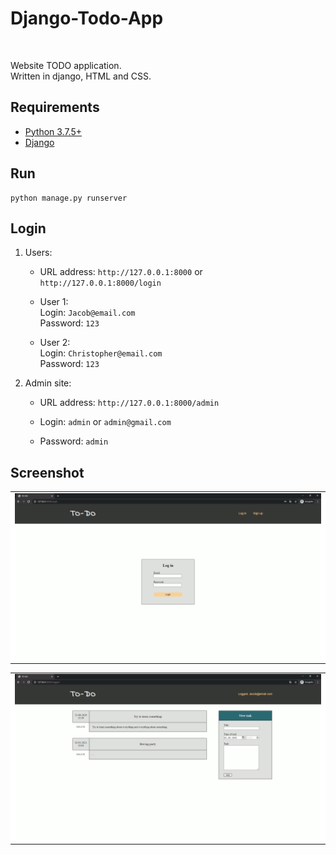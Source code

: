 # Django-Todo-App

<br>

Website TODO application. <br>
Written in django, HTML and CSS.


## Requirements

  * [Python 3.7.5+](https://www.python.org/downloads/)
  * [Django](https://www.djangoproject.com/)


## Run
  ```
  python manage.py runserver
  ```
 
## Login

1. Users:
   * URL address: ``` http://127.0.0.1:8000 ``` or ``` http://127.0.0.1:8000/login ```
   
   
   * User 1: <br>
   Login:  ``` Jacob@email.com  ``` <br>
   Password:  ``` 123 ``` <br>
  
  
   * User 2: <br>
   Login:  ``` Christopher@email.com  ``` <br>
   Password:  ``` 123 ```
   
   
   
2. Admin site:
   
   * URL address: ``` http://127.0.0.1:8000/admin ```
   
   
   * Login: ```admin``` or ``` admin@gmail.com ```
   
   
   * Password: ```admin```

## Screenshot  
  <table cellspacing="0" cellpadding="0" border="0" align="center" bgcolor="black"> 
  <tr bgcolor="#ffffff"> 
  <td> 
  <img src="https://github.com/kryzasada/Django-Todo-App/blob/master/ReadMe-photos/login-register.gif" alt="TO-DO login and register preview" </td>  
  </tr> 
  </table> 
  
  <table cellspacing="0" cellpadding="0" border="0" align="center" bgcolor="black"> 
  <tr bgcolor="#ffffff"> 
  <td> 
  <img src="https://github.com/kryzasada/Django-Todo-App/blob/master/ReadMe-photos/logged.gif" alt="TO-DO logged preview" </td>  
  </tr> 
  </table>
    
  
